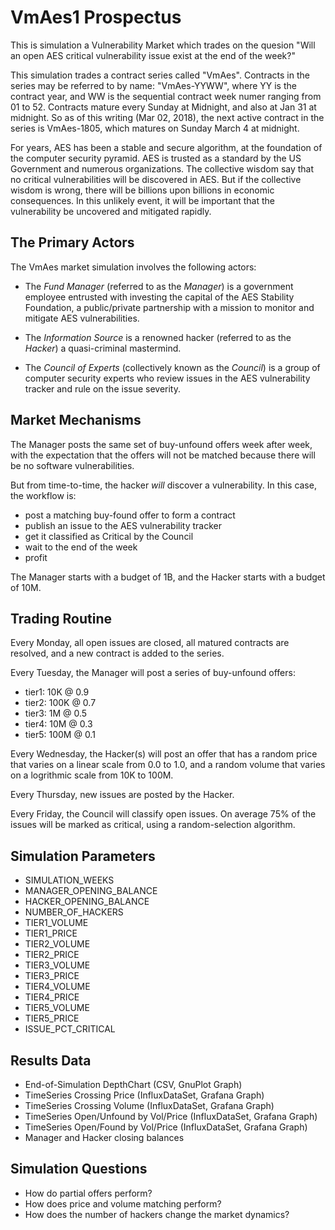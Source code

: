 # VmAes1 Prospectus

This is simulation a Vulnerability Market which trades on the quesion "Will an
open AES critical vulnerability issue exist at the end of the week?"

This simulation trades a contract series called "VmAes".  Contracts in the
series may be referred to by name: "VmAes-YYWW", where YY is the contract year,
and WW is the sequential contract week numer ranging from 01 to 52.  Contracts
mature every Sunday at Midnight, and also at Jan 31 at midnight.  So as of this
writing (Mar 02, 2018), the next active contract in the series is VmAes-1805,
which matures on Sunday March 4 at midnight.

For years, AES has been a stable and secure algorithm, at the foundation of the
computer security pyramid. AES is trusted as a standard by the US Government
and numerous organizations.  The collective wisdom say that no critical
vulnerabilities will be discovered in AES.  But if the collective wisdom is
wrong, there will be billions upon billions in economic consequences.  In this
unlikely event, it will be important that the vulnerability be uncovered and
mitigated rapidly.

## The Primary Actors

The VmAes market simulation involves the following actors:

* The _Fund Manager_ (referred to as the _Manager_) is a government employee
  entrusted with investing the capital of the AES Stability Foundation, a
  public/private partnership with a mission to monitor and mitigate AES
  vulnerabilities.  

* The _Information Source_ is a renowned hacker (referred to as the _Hacker_) a
  quasi-criminal mastermind.  

* The _Council of Experts_ (collectively known as the _Council_) is a group of
  computer security experts who review issues in the AES vulnerability tracker
  and rule on the issue severity.  

## Market Mechanisms

The Manager posts the same set of buy-unfound offers week after week, with the
expectation that the offers will not be matched because there will be no
software vulnerabilities.

But from time-to-time, the hacker *will* discover a vulnerability.  In this
case, the workflow is:

- post a matching buy-found offer to form a contract
- publish an issue to the AES vulnerability tracker
- get it classified as Critical by the Council
- wait to the end of the week
- profit

The Manager starts with a budget of 1B, and the Hacker starts with a budget of
10M.

## Trading Routine

Every Monday, all open issues are closed, all matured contracts are resolved,
and a new contract is added to the series.

Every Tuesday, the Manager will post a series of buy-unfound offers:
- tier1: 10K  @ 0.9
- tier2: 100K @ 0.7
- tier3: 1M   @ 0.5
- tier4: 10M  @ 0.3
- tier5: 100M @ 0.1

Every Wednesday, the Hacker(s) will post an offer that has a random price that
varies on a linear scale from 0.0 to 1.0, and a random volume that varies on a
logrithmic scale from 10K to 100M.

Every Thursday, new issues are posted by the Hacker.

Every Friday, the Council will classify open issues.  On average 75% of the
issues will be marked as critical, using a random-selection algorithm.

## Simulation Parameters

- SIMULATION_WEEKS
- MANAGER_OPENING_BALANCE
- HACKER_OPENING_BALANCE
- NUMBER_OF_HACKERS
- TIER1_VOLUME
- TIER1_PRICE
- TIER2_VOLUME
- TIER2_PRICE
- TIER3_VOLUME
- TIER3_PRICE
- TIER4_VOLUME
- TIER4_PRICE
- TIER5_VOLUME
- TIER5_PRICE
- ISSUE_PCT_CRITICAL

## Results Data

- End-of-Simulation DepthChart (CSV, GnuPlot Graph)
- TimeSeries Crossing Price (InfluxDataSet, Grafana Graph)
- TimeSeries Crossing Volume (InfluxDataSet, Grafana Graph)
- TimeSeries Open/Unfound by Vol/Price (InfluxDataSet, Grafana Graph)
- TimeSeries Open/Found by Vol/Price (InfluxDataSet, Grafana Graph)
- Manager and Hacker closing balances

## Simulation Questions

- How do partial offers perform?
- How does price and volume matching perform?
- How does the number of hackers change the market dynamics?
